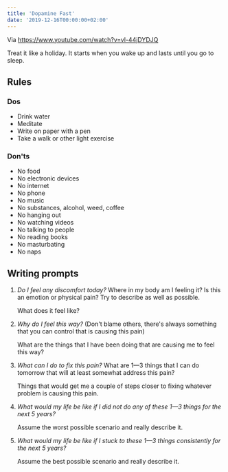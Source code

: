 ```yaml
---
title: 'Dopamine Fast'
date: '2019-12-16T00:00:00+02:00'
---
```


Via https://www.youtube.com/watch?v=vl-44jDYDJQ

Treat it like a holiday. It starts when you wake up and lasts until you go to sleep.

## Rules

### Dos
* Drink water
* Meditate
* Write on paper with a pen
* Take a walk or other light exercise

### Don'ts
* No food
* No electronic devices
* No internet
* No phone
* No music
* No substances, alcohol, weed, coffee
* No hanging out
* No watching videos
* No talking to people
* No reading books
* No masturbating
* No naps

## Writing prompts

1. _Do I feel any discomfort today?_
   Where in my body am I feeling it?
   Is this an emotion or physical pain?
   Try to describe as well as possible.

   What does it feel like?
2. _Why do I feel this way?_
   (Don't blame others, there's always something that you can control that is causing this pain)

   What are the things that I have been doing that are causing me to feel this way?
3. _What can I do to fix this pain?_
   What are 1&mdash;3 things that I can do tomorrow that will at least somewhat address this pain?

   Things that would get me a couple of steps closer to fixing whatever problem is causing this pain.
4. _What would my life be like if I did not do any of these 1&mdash;3 things for the next 5 years?_

   Assume the worst possible scenario and really describe it.
5. _What would my life be like if I stuck to these 1&mdash;3 things consistently for the next 5 years?_

   Assume the best possible scenario and really describe it.
